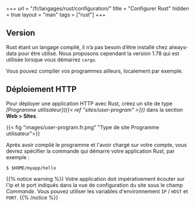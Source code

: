 +++
url = "/fr/langages/rust/configuration/"
title = "Configurer Rust"
hidden = true
layout = "man"
tags = ["rust"]
+++

## Version

Rust étant un langage compilé, il n’a pas besoin d’être ins­tal­lé chez always­da­ta pour être uti­li­sé. Nous proposons cependant la version 1.78 qui est utilisée lorsque vous démarrez `cargo`.

Vous pouvez compiler vos programmes ailleurs, localement par exemple.

## Déploiement HTTP

Pour déployer une application HTTP avec Rust, créez un site de type *[Programme utilisateur]({{< ref "sites/user-program" >}})* dans la section **Web > Sites**.

{{< fig "images/user-program.fr.png" "Type de site Programme utilisateur">}}

Après avoir compilé le programme et l'avoir chargé sur votre compte, vous devrez spécifier la commande qui démarre votre application Rust, par exemple :

```
$ $HOME/myapp/hello
```

{{% notice warning %}}
Votre application doit impérativement écouter sur l'ip et le port indiqués dans la vue de configuration du site sous le champ *Commande*. Vous pouvez utiliser les variables d'environnement `IP` / `HOST` et `PORT`.
{{% /notice %}}
